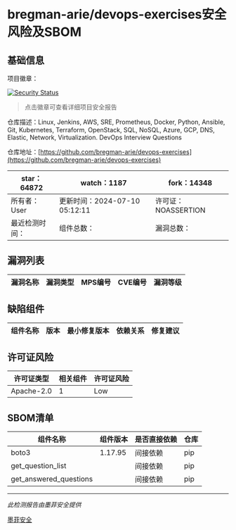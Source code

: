 # bregman-arie/devops-exercises安全风险及SBOM

## 基础信息

项目徽章：

[![Security Status](https://www.murphysec.com/platform3/v31/badge/1811108604093546496.svg)](https://www.murphysec.com/console/report/1691515102224474112/1811108604093546496)

> 点击徽章可查看详细项目安全报告

仓库描述：Linux, Jenkins, AWS, SRE, Prometheus, Docker, Python, Ansible, Git, Kubernetes, Terraform, OpenStack, SQL, NoSQL, Azure, GCP, DNS, Elastic, Network, Virtualization. DevOps Interview Questions

仓库地址：[https://github.com/bregman-arie/devops-exercises](https://github.com/bregman-arie/devops-exercises)

| star：64872 | watch：1187 | fork：14348 |
| ----------- | -------------- | ------------ |
| 所有者：User | 更新时间：2024-07-10 05:12:11 | 许可证：NOASSERTION |
| 最近检测时间： | 组件总数： | 漏洞总数： |




## 漏洞列表

| 漏洞名称 | 漏洞类型 | MPS编号 | CVE编号 | 漏洞等级 |
| ------- | ------ | ------- | ------ | ----- |





## 缺陷组件

| 组件名称 | 版本 | 最小修复版本 | 依赖关系 | 修复建议 |
| -------- | ---- | ------------ | -------- | -------- |





## 许可证风险

| 许可证类型 | 相关组件 | 许可证风险 |
| ---------- | -------- | ---------- |
|Apache-2.0|1|Low|




## SBOM清单

| 组件名称 | 组件版本 | 是否直接依赖 | 仓库 |
| -------- | -------- | ------------ | ---- |
|boto3|1.17.95|间接依赖|pip|
|get_question_list||间接依赖|pip|
|get_answered_questions||间接依赖|pip|


------

*此检测报告由墨菲安全提供*

[墨菲安全](www.murphysec.com)